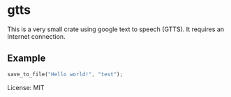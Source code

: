 # gtts

This is a very small crate using google text to speech (GTTS).
It requires an Internet connection.

## Example

```rust
save_to_file("Hello world!", "test");
```

License: MIT
